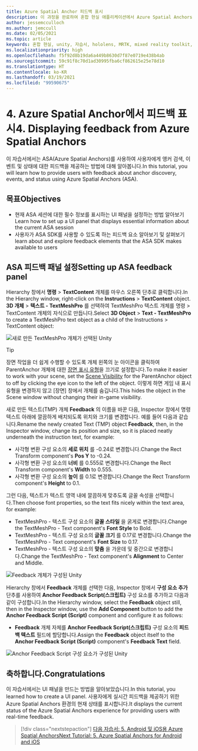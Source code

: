 ```yaml
---
title: Azure Spatial Anchor 피드백 표시
description: 이 과정을 완료하여 혼합 현실 애플리케이션에서 Azure Spatial Anchors의 피드백을 표시하는 방법을 알아봅니다.
author: jessemcculloch
ms.author: jemccull
ms.date: 02/05/2021
ms.topic: article
keywords: 혼합 현실, unity, 자습서, hololens, MRTK, mixed reality toolkit, UWP, Azure spatial anchors, 세션, 피드백 요소
ms.localizationpriority: high
ms.openlocfilehash: f5f92d8b19da6a449b8630d7f87e0719e438b4ab
ms.sourcegitcommit: 59c91f8c70d1ad30995fba6cf862615e25e78d10
ms.translationtype: HT
ms.contentlocale: ko-KR
ms.lasthandoff: 03/19/2021
ms.locfileid: "99590675"
---
```

# <a name="4-displaying-feedback-from-azure-spatial-anchors"></a><span data-ttu-id="c53f8-104">4. Azure Spatial Anchor에서 피드백 표시</span><span class="sxs-lookup"><span data-stu-id="c53f8-104">4. Displaying feedback from Azure Spatial Anchors</span></span>

<span data-ttu-id="c53f8-105">이 자습서에서는 ASA(Azure Spatial Anchors)를 사용하여 사용자에게 앵커 검색, 이벤트 및 상태에 대한 피드백을 제공하는 방법에 대해 알아봅니다.</span><span class="sxs-lookup"><span data-stu-id="c53f8-105">In this tutorial, you will learn how to provide users with feedback about anchor discovery, events, and status using Azure Spatial Anchors (ASA).</span></span>

## <a name="objectives"></a><span data-ttu-id="c53f8-106">목표</span><span class="sxs-lookup"><span data-stu-id="c53f8-106">Objectives</span></span>

* <span data-ttu-id="c53f8-107">현재 ASA 세션에 대한 필수 정보를 표시하는 UI 패널을 설정하는 방법 알아보기</span><span class="sxs-lookup"><span data-stu-id="c53f8-107">Learn how to set up a UI panel that displays essential information about the current ASA session</span></span>
* <span data-ttu-id="c53f8-108">사용자가 ASA SDK를 사용할 수 있도록 하는 피드백 요소 알아보기 및 살펴보기</span><span class="sxs-lookup"><span data-stu-id="c53f8-108">learn about and explore feedback elements that the ASA SDK makes available to users</span></span>

## <a name="setting-up-asa-feedback-panel"></a><span data-ttu-id="c53f8-109">ASA 피드백 패널 설정</span><span class="sxs-lookup"><span data-stu-id="c53f8-109">Setting up ASA feedback panel</span></span>

<span data-ttu-id="c53f8-110">Hierarchy 창에서 **명령** > **TextContent** 개체를 마우스 오른쪽 단추로 클릭합니다.</span><span class="sxs-lookup"><span data-stu-id="c53f8-110">In the Hierarchy window, right-click on the **Instructions** > **TextContent** object.</span></span> <span data-ttu-id="c53f8-111">**3D 개체** > **텍스트 - TextMeshPro** 를 선택하여 TextMeshPro 텍스트 개체를 명령 > TextContent 개체의 자식으로 만듭니다.</span><span class="sxs-lookup"><span data-stu-id="c53f8-111">Select **3D Object** > **Text - TextMeshPro** to create a TextMeshPro text object as a child of the Instructions > TextContent object:</span></span>

![새로 만든 TextMeshPro 개체가 선택된 Unity](images/mr-learning-asa/asa-04-section1-step1-1.png)

> [!TIP]
> <span data-ttu-id="c53f8-113">장면 작업을 더 쉽게 수행할 수 있도록 개체 왼쪽의 눈 아이콘을 클릭하여 ParentAnchor 개체에 대한 <a href="https://docs.unity3d.com/Manual/SceneVisibility.html" target="_blank">장면 표시 유형</a>을 끄기로 설정합니다.</span><span class="sxs-lookup"><span data-stu-id="c53f8-113">To make it easier to work with your scene, set the  <a href="https://docs.unity3d.com/Manual/SceneVisibility.html" target="_blank">Scene Visibility</a> for the ParentAnchor object to off by clicking the eye icon to the left of the object.</span></span> <span data-ttu-id="c53f8-114">이렇게 하면 게임 내 표시 유형을 변경하지 않고 [장면] 창에서 개체를 숨깁니다.</span><span class="sxs-lookup"><span data-stu-id="c53f8-114">This hides the object in the Scene window without changing their in-game visibility.</span></span>

<span data-ttu-id="c53f8-115">새로 만든 텍스트(TMP) 개체 **Feedback** 의 이름을 바꾼 다음, Inspector 창에서 명령 텍스트 아래에 깔끔하게 배치되도록 위치와 크기를 변경합니다. 예를 들어 다음과 같습니다.</span><span class="sxs-lookup"><span data-stu-id="c53f8-115">Rename the newly created Text (TMP) object **Feedback**, then, in the Inspector window, change its position and size, so it is placed neatly underneath the instruction text, for example:</span></span>

* <span data-ttu-id="c53f8-116">사각형 변환 구성 요소의 **세로 위치** 를 -0.24로 변경합니다.</span><span class="sxs-lookup"><span data-stu-id="c53f8-116">Change the Rect Transform component's **Pos Y** to -0.24.</span></span>
* <span data-ttu-id="c53f8-117">사각형 변환 구성 요소의 **너비** 를 0.555로 변경합니다.</span><span class="sxs-lookup"><span data-stu-id="c53f8-117">Change the Rect Transform component's **Width** to 0.555.</span></span>
* <span data-ttu-id="c53f8-118">사각형 변환 구성 요소의 **높이** 를 0.1로 변경합니다.</span><span class="sxs-lookup"><span data-stu-id="c53f8-118">Change the Rect Transform component's **Height** to 0.1.</span></span>

<span data-ttu-id="c53f8-119">그런 다음, 텍스트가 텍스트 영역 내에 깔끔하게 맞추도록 글꼴 속성을 선택합니다.</span><span class="sxs-lookup"><span data-stu-id="c53f8-119">Then choose font properties, so the text fits nicely within the text area, for example:</span></span>

* <span data-ttu-id="c53f8-120">TextMeshPro - 텍스트 구성 요소의 **글꼴 스타일** 을 굵게로 변경합니다.</span><span class="sxs-lookup"><span data-stu-id="c53f8-120">Change the TextMeshPro - Text component's **Font Style** to Bold.</span></span>
* <span data-ttu-id="c53f8-121">TextMeshPro - 텍스트 구성 요소의 **글꼴 크기** 를 0.17로 변경합니다.</span><span class="sxs-lookup"><span data-stu-id="c53f8-121">Change the TextMeshPro - Text component's **Font Size** to 0.17.</span></span>
* <span data-ttu-id="c53f8-122">TextMeshPro - 텍스트 구성 요소의 **맞춤** 을 가운데 및 중간으로 변경합니다.</span><span class="sxs-lookup"><span data-stu-id="c53f8-122">Change the TextMeshPro - Text component's **Alignment** to Center and Middle.</span></span>

![Feedback 개체가 구성된 Unity](images/mr-learning-asa/asa-04-section1-step1-2.png)

<span data-ttu-id="c53f8-124">Hierarchy 창에서 **Feedback** 개체를 선택한 다음, Inspector 창에서 **구성 요소 추가** 단추를 사용하여 **Anchor Feedback Script(스크립트)** 구성 요소를 추가하고 다음과 같이 구성합니다.</span><span class="sxs-lookup"><span data-stu-id="c53f8-124">In the Hierarchy window, select the **Feedback** object still, then in the Inspector window, use the **Add Component** button to add the **Anchor Feedback Script (Script)** component and configure it as follows:</span></span>

* <span data-ttu-id="c53f8-125">**Feedback** 개체 자체를 **Anchor Feedback Script(스크립트)** 구성 요소의 **피드백 텍스트** 필드에 할당합니다.</span><span class="sxs-lookup"><span data-stu-id="c53f8-125">Assign the **Feedback** object itself to the **Anchor Feedback Script (Script)** component's **Feedback Text** field.</span></span>

![Anchor Feedback Script 구성 요소가 구성된 Unity](images/mr-learning-asa/asa-04-section1-step1-3.png)

## <a name="congratulations"></a><span data-ttu-id="c53f8-127">축하합니다.</span><span class="sxs-lookup"><span data-stu-id="c53f8-127">Congratulations</span></span>

<span data-ttu-id="c53f8-128">이 자습서에서는 UI 패널을 만드는 방법을 알아보았습니다.</span><span class="sxs-lookup"><span data-stu-id="c53f8-128">In this tutorial, you learned how to create a UI panel.</span></span> <span data-ttu-id="c53f8-129">사용자에게 실시간 피드백을 제공하기 위한 Azure Spatial Anchors 환경의 현재 상태를 표시합니다.</span><span class="sxs-lookup"><span data-stu-id="c53f8-129">It displays the current status of the Azure Spatial Anchors experience for providing users with real-time feedback.</span></span>

> [!div class="nextstepaction"]
> [<span data-ttu-id="c53f8-130">다음 자습서: 5. Android 및 iOS용 Azure Spatial Anchors</span><span class="sxs-lookup"><span data-stu-id="c53f8-130">Next Tutorial: 5. Azure Spatial Anchors for Android and iOS</span></span>](mr-learning-asa-05.md)
